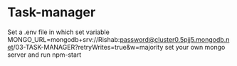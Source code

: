 # Task-manager
Set a .env file in which set variable MONGO_URL=mongodb+srv://Rishab:password@cluster0.5pjj5.mongodb.net/03-TASK-MANAGER?retryWrites=true&w=majority
set your own mongo server and run npm-start
